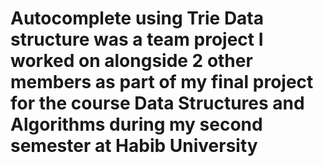 # Autocomplete using Trie Data structure was a team project I worked on alongside 2 other members as part of my final project for the course Data Structures and Algorithms during my second semester at Habib University
